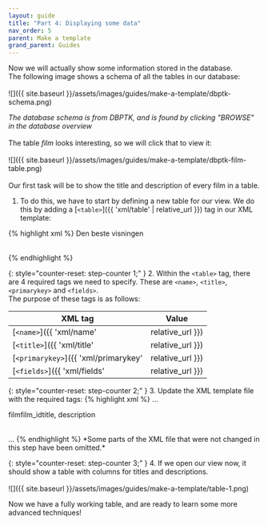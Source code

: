 ```yaml
---
layout: guide
title: "Part 4: Displaying some data"
nav_order: 5
parent: Make a template
grand_parent: Guides
---
```

Now we will actually show some information stored in the database.\
The following image shows a schema of all the tables in our database:\
<br>
![]({{ site.baseurl }}/assets/images/guides/make-a-template/dbptk-schema.png)

*The database schema is from DBPTK, and is found by clicking "BROWSE" in the database overview*\
<br>
The table *film* looks interesting, so we will click that to view it:\
<br>
![]({{ site.baseurl }}/assets/images/guides/make-a-template/dbptk-film-table.png)
<br><br>
Our first task will be to show the title and description of every film in a table.
<br>
1. To do this, we have to start by defining a new table for our view. We do this by adding a [`<table>`]({{ 'xml/table' | relative_url }}) tag in our XML template:

{% highlight xml %}
<views>
    <view>
        <name>Den beste visningen</name>
        <table>                    
        </table>
    </view>
</views>
{% endhighlight %}

{: style="counter-reset: step-counter 1;" }
2. Within the `<table>` tag, there are 4 required tags we need to specify. These are `<name>`, `<title>`, `<primarykey>` and `<fields>`.\
The purpose of these tags is as follows:
<br>
  
| XML tag | Value |
| ----- | ---------- |
| [`<name>`]({{ 'xml/name' | relative_url }}) | The name of the table in the database we want data from. As we are getting data from the table *film*, the value will be `film`|
| [`<title>`]({{ 'xml/title' | relative_url }}) | The name that will be displayed above our table. This can be set to anything you want. |
| [`<primarykey>`]({{ 'xml/primarykey' | relative_url }}) | A primary key is a column that has a unique value for every row in a table. For the *film* table the unique column is *film_id*, so we have to set the primary key to `film_id` |
| [`<fields>`]({{ 'xml/fields' | relative_url }}) | This is a list of columns we want to show data from. The list is comma-separated, so because we want to show data from the columns *title* and *description*, we have to set fields to `title, description` | 



{: style="counter-reset: step-counter 2;" }
3. Update the XML template file with the required tags: 
{% highlight xml %}
...
<table>
    <name>film</name>
    <title>Den beste tabellen</title>
    <primarykey>film_id</primarykey>                    
    <fields>title, description</fields>
</table>
...
{% endhighlight %}
*Some parts of the XML file that were not changed in this step have been omitted.*

{: style="counter-reset: step-counter 3;" }
4. If we open our view now, it should show a table with columns for titles and descriptions.\
<br>
![]({{ site.baseurl }}/assets/images/guides/make-a-template/table-1.png)



Now we have a fully working table, and are ready to learn some more advanced techniques!